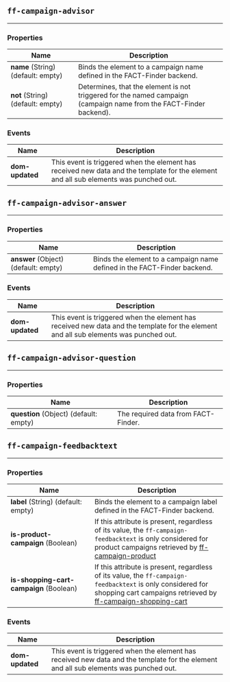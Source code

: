 ## `ff-campaign-advisor`
___
### Properties
| Name | Description |
| ---- | ----------- |
|**name**&nbsp;(String) (default: empty)| Binds the element to a campaign name defined in the FACT-Finder backend. |
|**not**&nbsp;(String) (default: empty) | Determines, that the element is not triggered for the named campaign (campaign name from the FACT-Finder backend). |

### Events
| Name | Description |
| ---- | ----------- |
|**dom-updated**| This event is triggered when the element has received new data and the template for the element and all sub elements was punched out. |

## `ff-campaign-advisor-answer`
___
### Properties
| Name | Description |
| ---- | ----------- |
|**answer**&nbsp;(Object) (default: empty)| Binds the element to a campaign name defined in the FACT-Finder backend. |

### Events
| Name | Description |
| ---- | ----------- |
|**dom-updated**| This event is triggered when the element has received new data and the template for the element and all sub elements was punched out. |

## `ff-campaign-advisor-question`
___
### Properties
| Name | Description |
| ---- | ----------- |
|**question**&nbsp;(Object) (default: empty)| The required data from FACT-Finder. |

## `ff-campaign-feedbacktext`
___
### Properties
| Name | Description |
| ---- | ----------- |
|**label**&nbsp;(String) (default: empty)| Binds the element to a campaign label defined in the FACT-Finder backend. |
|**is-product-campaign**&nbsp;(Boolean) | If this attribute is present, regardless of its value, the `ff-campaign-feedbacktext` is only considered for product campaigns retrieved by [ff-campaign-product](http://web-components.fact-finder.de/documentation/ff-campaign-product) |
|**is-shopping-cart-campaign**&nbsp;(Boolean) | If this attribute is present, regardless of its value, the `ff-campaign-feedbacktext` is only considered for shopping cart campaigns retrieved by [ff-campaign-shopping-cart](http://web-components.fact-finder.de/documentation/ff-campaign-shopping-cart) |

### Events
| Name | Description |
| ---- | ----------- |
|**dom-updated**| This event is triggered when the element has received new data and the template for the element and all sub elements was punched out. |